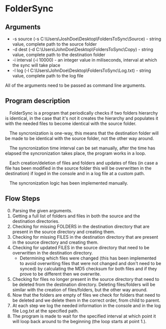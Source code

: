 # FolderSync

## Arguments
- -s source (-s C:\Users\JoshDoe\Desktop\FoldersToSync\Source) - string value, complete path to the source folder
- -d dest (-d C:\Users\JohnDoe\Desktop\FoldersToSync\Copy) - string value, complete path to the destination folder
- -i interval (-i 10000) - an integer value in miliseconds, interval at which the sync will take place
- -l log (-l C:\Users\JohnDoe\Desktop\FoldersToSync\Log.txt) - string value, complete path to the log file

All of the arguments need to be passed as command line arguments.

## Program description
&emsp;FolderSync is a program that periodically checks if two folders hierarchy is identical, in the case that it's not it creates the hierarchy and populates it with the needed files to become identical with the source folder.

&emsp;The syncronization is one-way, this means that the destination folder will be made to be identical with the source folder, not the other way around.

&emsp;The syncronization time interval can be set manually, after the time has elapsed the syncronization takes place, the program works in a loop.

&emsp;Each creation/deletion of files and folders and updates of files (in case a file has been modified in the source folder this will be overwritten in the destination) if loged in the console and in a log file at a custom path.

&emsp;The syncronization logic has been implemented manually.

## Flow Steps
0. Parsing the given arguments.
1. Getting a full list of folders and files in both the source and the destination directories.
2. Checking for missing FOLDERS in the destination directory that are present in the source directory and creating them.
3. Checking for missing FILES in the destination directory that are present in the source directory and creating them.
4. Checking for updated FILES in the source directory that need to be overwritten in the destination directory.
   - Determining which files were changed (this has been implemented to avoid overwriting files that were not changed and don't need to be synced) by calculating the MD5 checksum for both files and if they prove to be different then we overwrite.
5. Checking for files no longer present in the source directory that need to be deleted from the destination directory. Deleting files/folders will be similar with the creation of files/folders, but the other way around.
6. Now that the folders are empty of files we check for folders that need to be deleted and we delete them in the correct order, from child to parent.
7. At each step we log the needed information in the console and in the log file Log.txt at the specified path.
8. The program is made to wait for the specified interval at which point it will loop back around to the beginning (the loop starts at point 1.).
